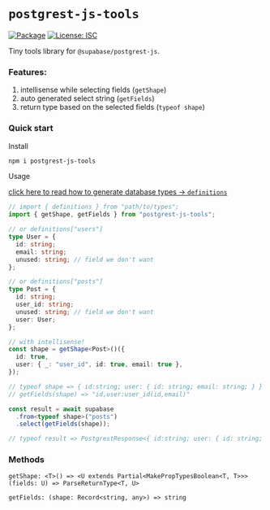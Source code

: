 # `postgrest-js-tools`

[![Package](https://img.shields.io/npm/v/postgrest-js-tools)](https://www.npmjs.com/package/postgrest-js-tools)
[![License: ISC](https://img.shields.io/npm/l/postgrest-js-tools)](#license)

Tiny tools library for `@supabase/postgrest-js`.

### Features:

1. intellisense while selecting fields (`getShape`)
2. auto generated select string (`getFields`)
3. return type based on the selected fields (`typeof shape`)

### Quick start

Install

```bash
npm i postgrest-js-tools
```

Usage

[click here to read how to generate database types -> `definitions`](https://supabase.com/docs/reference/javascript/generating-types#generate-database-types-from-openapi-specification)

```ts
// import { definitions } from "path/to/types";
import { getShape, getFields } from "postgrest-js-tools";

// or definitions["users"]
type User = {
  id: string;
  email: string;
  unused: string; // field we don't want
};

// or definitions["posts"]
type Post = {
  id: string;
  user_id: string;
  unused: string; // field we don't want
  user: User;
};

// with intellisense!
const shape = getShape<Post>()({
  id: true,
  user: { _: "user_id", id: true, email: true },
});

// typeof shape => { id:string; user: { id: string; email: string; } }
// getFields(shape) => "id,user:user_id(id,email)"

const result = await supabase
  .from<typeof shape>("posts")
  .select(getFields(shape));

// typeof result => PostgrestResponse<{ id:string; user: { id: string; email: string; }>
```

### Methods

`getShape: <T>() => <U extends Partial<MakePropTypesBoolean<T, T>>>(fields: U) => ParseReturnType<T, U>`

`getFields: (shape: Record<string, any>) => string`
